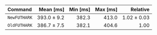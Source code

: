 | Command | Mean [ms] | Min [ms] | Max [ms] | Relative |
|:---|---:|---:|---:|---:|
| `NewFUTHARK` | 393.0 ± 9.2 | 382.3 | 413.0 | 1.02 ± 0.03 |
| `OldFUTHARK` | 386.7 ± 7.5 | 382.1 | 404.6 | 1.00 |
